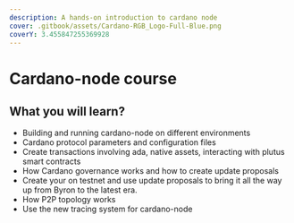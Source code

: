 ```yaml
---
description: A hands-on introduction to cardano node
cover: .gitbook/assets/Cardano-RGB_Logo-Full-Blue.png
coverY: 3.455847255369928
---
```


# Cardano-node course

## What you will learn?

* Building and running cardano-node on different environments
* Cardano protocol parameters and configuration files
* Create transactions involving ada, native assets, interacting with plutus smart contracts&#x20;
* How Cardano governance works and how to create update proposals
* Create your on testnet and use update proposals to bring it all the way up from Byron to the latest era.&#x20;
* How P2P topology works
* Use the new tracing system for cardano-node





##
